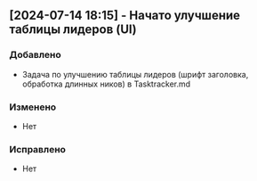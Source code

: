 ## [2024-07-14 18:15] - Начато улучшение таблицы лидеров (UI)
### Добавлено
- Задача по улучшению таблицы лидеров (шрифт заголовка, обработка длинных ников) в Tasktracker.md

### Изменено
- Нет

### Исправлено
- Нет 